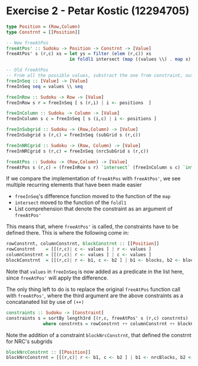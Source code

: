 # Exercise 2 - Petar Kostic (12294705)
``` haskell
type Position = (Row,Column)
type Constrnt = [[Position]]

-- New freeAtPos
freeAtPos' :: Sudoku -> Position -> Constrnt -> [Value]
freeAtPos' s (r,c) xs = let ys = filter (elem (r,c)) xs 
                        in foldl1 intersect (map ((values \\) . map s) ys)

-- Old freeAtPos
-- From all the possible values, substract the one from constraint, output all values
freeInSeq :: [Value] -> [Value]
freeInSeq seq = values \\ seq 

freeInRow :: Sudoku -> Row -> [Value]
freeInRow s r = freeInSeq [ s (r,i) | i <- positions  ]

freeInColumn :: Sudoku -> Column -> [Value]
freeInColumn s c = freeInSeq [ s (i,c) | i <- positions ]

freeInSubgrid :: Sudoku -> (Row,Column) -> [Value]
freeInSubgrid s (r,c) = freeInSeq (subGrid s (r,c))

freeInNRCgrid :: Sudoku -> (Row, Column) -> [Value]
freeInNRCgrid s (r,c) = freeInSeq (nrcSubGrid s (r,c))

freeAtPos :: Sudoku -> (Row,Column) -> [Value]
freeAtPos s (r,c) = (freeInRow s r) `intersect` (freeInColumn s c) `intersect` (freeInSubgrid s (r,c)) `intersect` (freeInNRCgrid s (r,c))

```

If we compare the implementation of `freeAtPos` with `freeAtPos'`, we see multiple recurring elements that have been made easier

* `freeInSeq`'s difference function moved to the function of the `map`  
* `intersect` moved to the function of the `foldl1`  
* List comprehension that denote the constraint as an argument of `freeAtPos'`  

This means that, where `freeAtPos'` is called, the constraints have to be defined there. This is where the following come in:
``` haskell
rowConstrnt, columnConstrnt, blockConstrnt :: [[Position]]
rowConstrnt    = [[(r,c)| c <- values ] | r <- values ]
columnConstrnt = [[(r,c)| r <- values ] | c <- values ]
blockConstrnt  = [[(r,c)| r <- b1, c <- b2 ] | b1 <- blocks, b2 <- blocks ]
```
Note that `values` in `freeInSeq` is now added as a predicate in the list here, since `freeAtPos'` will apply the difference.  

The only thing left to do is to replace the original `freeAtPos` function call with `freeAtPos'`, where the third argument are the above constraints as a concatanated list by use of `(++)`
``` haskell
constraints :: Sudoku -> [Constraint] 
constraints s = sortBy length3rd [(r,c, freeAtPos' s (r,c) constrnts) | (r,c) <- openPositions s ]
              where constrnts = rowConstrnt ++ columnConstrnt ++ blockConstrnt ++ blockNrcConstrnt
```
Note the addition of a constraint `blockNrcConstrnt`, that defined the constrnt for NRC's subgrids
``` haskell
blockNrcConstrnt :: [[Position]]
blockNrcConstrnt = [[(r,c)| r <- b1, c <- b2 ] | b1 <- nrcBlocks, b2 <- nrcBlocks ]
```